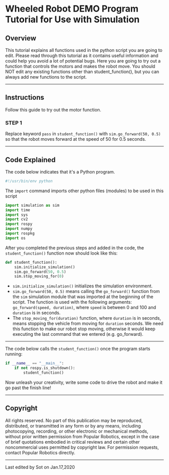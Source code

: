 # Wheeled Robot DEMO Program Tutorial for Use with Simulation

## Overview
This tutorial explains all functions used in the python script you are going to edit. Please read through this tutorial as it contains useful information and could help you avoid a lot of potential bugs.
Here you are going to try out a function that controls the motors and makes the robot move.
You should NOT edit any existing functions other than student_function(), but you can always add new functions to the script.

---

## Instructions
Follow this guide to try out the motor function.
### STEP 1
Replace keyword `pass` in `student_function()` with `sim.go_forward(50, 0.5)` so that the robot moves forward at the speed of 50 for 0.5 seconds.

---

## Code Explained

The code below indicates that it's a Python program.
```python
#!/usr/bin/env python
```

The `import` command imports other python files (modules) to be used in this script
```python
import simulation as sim
import time
import sys
import cv2
import rospy
import numpy
import rospkg
import os
```

After you completed the previous steps and added in the code, the `student_function()` function now should look like this:
```python
def student_function():
    sim.initialize_simulation()
    sim.go_forward(50, 0.5)
    sim.stop_moving_for(0)

```
- `sim.initialize_simulation()` initializes the simulation environment.
- `sim.go_forward(50, 0.5)` means calling the `go_forward()` function from the `sim` simulation module that was imported at the beginning of the script.
The function is used with the following arguments:
`go_forward(speed, duration)`, where  `speed` is between 0 and 100 and `duration` is in seconds.
- The `stop_moving_for(duration)` function, where `duration` is in seconds, means stopping the vehicle from moving for `duration` seconds. We need this function to make our robot stop moving, otherwise it would keep executing the last command that we entered (e.g. go_forward).
---

The code below calls the `student_function()` once the program starts running:
```python
if __name__ == "__main__":
    if not rospy.is_shutdown():
        student_function()
```
Now unleash your creativity, write some code to drive the robot and make it go past the finish line!

---

## Copyright
All rights reserved. No part of this publication may be reproduced, distributed, or transmitted in any form or by any means, including photocopying, recording, or other electronic or mechanical methods, without prior written permission from Popular Robotics, except in the case of brief quotations embodied in critical reviews and certain other noncommercial uses permitted by copyright law. For permission requests, contact Popular Robotics directly.

---

Last edited by Sot on Jan.17,2020
